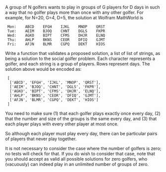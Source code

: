 A group of N golfers wants to play in groups of G players for D days in such a way that no golfer plays more than once with any other golfer. For example, for N=20, G=4, D=5, the solution at Wolfram MathWorld is
```
 Mon:    ABCD    EFGH    IJKL    MNOP    QRST
 Tue:    AEIM    BJOQ    CHNT    DGLS    FKPR
 Wed:    AGKO    BIPT    CFMS    DHJR    ELNQ
 Thu:    AHLP    BKNS    CEOR    DFIQ    GJMT
 Fri:    AFJN    BLMR    CGPQ    DEKT    HIOS
```
Write a function that validates a proposed solution, a list of list of strings, as being a solution to the social golfer problem. Each character represents a golfer, and each string is a group of players. Rows represent days. The solution above would be encoded as:
```
 [
  ['ABCD', 'EFGH', 'IJKL', 'MNOP', 'QRST'],
  ['AEIM', 'BJOQ', 'CHNT', 'DGLS', 'FKPR'],
  ['AGKO', 'BIPT', 'CFMS', 'DHJR', 'ELNQ'],
  ['AHLP', 'BKNS', 'CEOR', 'DFIQ', 'GJMT'],
  ['AFJN', 'BLMR', 'CGPQ', 'DEKT', 'HIOS']
 ]
```
You need to make sure (1) that each golfer plays exactly once every day, (2) that the number and size of the groups is the same every day, and (3) that each player plays with every other player at most once.

So although each player must play every day, there can be particular pairs of players that never play together.

It is not necessary to consider the case where the number of golfers is zero; no tests will check for that. If you do wish to consider that case, note that you should accept as valid all possible solutions for zero golfers, who (vacuously) can indeed play in an unlimited number of groups of zero.
